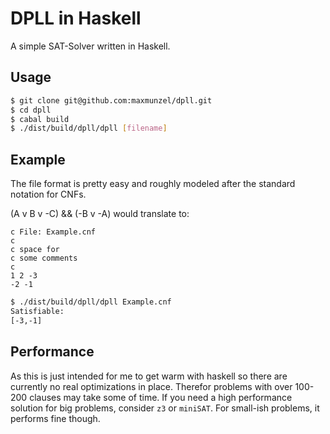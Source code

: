 # DPLL in Haskell

A simple SAT-Solver written in Haskell.

## Usage

```bash
$ git clone git@github.com:maxmunzel/dpll.git
$ cd dpll
$ cabal build
$ ./dist/build/dpll/dpll [filename]
```

## Example

The file format is pretty easy and roughly modeled after the standard notation for CNFs. 

(A v B v -C) && (-B v -A) would translate to:

```
c File: Example.cnf
c 
c space for  
c some comments
c 
1 2 -3
-2 -1
```

```bash
$ ./dist/build/dpll/dpll Example.cnf
Satisfiable:
[-3,-1]
```

## Performance

As this is just intended for me to get warm with haskell so there are currently no real optimizations in place. Therefor problems with over 100-200 clauses may take some of time.
If you need a high performance solution for big problems, consider `z3` or `miniSAT`. For small-ish problems, it performs fine though.
